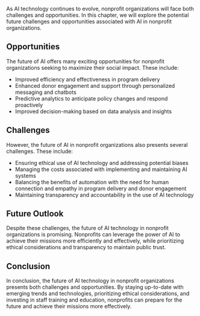 
As AI technology continues to evolve, nonprofit organizations will face both challenges and opportunities. In this chapter, we will explore the potential future challenges and opportunities associated with AI in nonprofit organizations.

Opportunities
-------------

The future of AI offers many exciting opportunities for nonprofit organizations seeking to maximize their social impact. These include:

* Improved efficiency and effectiveness in program delivery
* Enhanced donor engagement and support through personalized messaging and chatbots
* Predictive analytics to anticipate policy changes and respond proactively
* Improved decision-making based on data analysis and insights

Challenges
----------

However, the future of AI in nonprofit organizations also presents several challenges. These include:

* Ensuring ethical use of AI technology and addressing potential biases
* Managing the costs associated with implementing and maintaining AI systems
* Balancing the benefits of automation with the need for human connection and empathy in program delivery and donor engagement
* Maintaining transparency and accountability in the use of AI technology

Future Outlook
--------------

Despite these challenges, the future of AI technology in nonprofit organizations is promising. Nonprofits can leverage the power of AI to achieve their missions more efficiently and effectively, while prioritizing ethical considerations and transparency to maintain public trust.

Conclusion
----------

In conclusion, the future of AI technology in nonprofit organizations presents both challenges and opportunities. By staying up-to-date with emerging trends and technologies, prioritizing ethical considerations, and investing in staff training and education, nonprofits can prepare for the future and achieve their missions more effectively.
